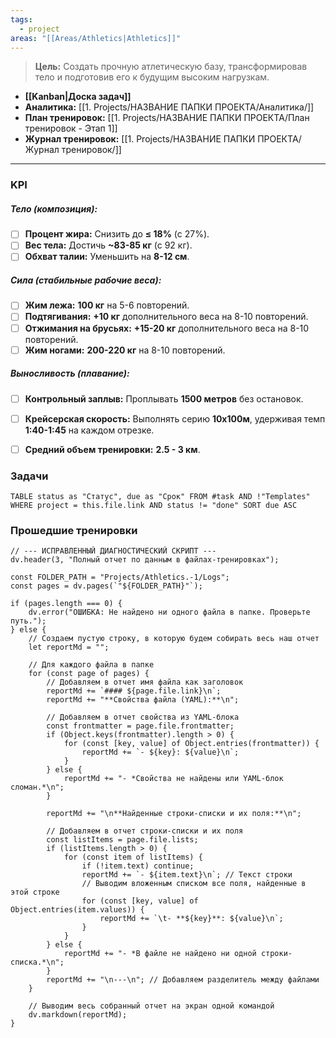 ```yaml
---
tags:
  - project
areas: "[[Areas/Athletics|Athletics]]"
---
```

> **Цель:** Создать прочную атлетическую базу, трансформировав тело и подготовив его к будущим высоким нагрузкам.

- **[[Kanban|Доска задач]]**
- **Аналитика:** [[1. Projects/НАЗВАНИЕ ПАПКИ ПРОЕКТА/Аналитика/]]
- **План тренировок:** [[1. Projects/НАЗВАНИЕ ПАПКИ ПРОЕКТА/План тренировок - Этап 1]] 
- **Журнал тренировок:** [[1. Projects/НАЗВАНИЕ ПАПКИ ПРОЕКТА/Журнал тренировок/]] 
---

### KPI

##### Тело (композиция):
- [ ] **Процент жира:** Снизить до **≤ 18%** (с 27%).
- [ ] **Вес тела:** Достичь **~83-85 кг** (с 92 кг).
- [ ] **Обхват талии:** Уменьшить на **8-12 см**.

##### Сила (стабильные рабочие веса):
- [ ] **Жим лежа:** **100 кг** на 5-6 повторений.
- [ ] **Подтягивания:** **+10 кг** дополнительного веса на 8-10 повторений.
- [ ] **Отжимания на брусьях:** **+15-20 кг** дополнительного веса на 8-10 повторений.
- [ ] **Жим ногами:** **200-220 кг** на 8-10 повторений.

##### Выносливость (плавание):
- [ ] **Контрольный заплыв:** Проплывать **1500 метров** без остановок.
- [ ] **Крейсерская скорость:** Выполнять серию **10х100м**, удерживая темп **1:40-1:45** на каждом отрезке.
- [ ] **Средний объем тренировки:** **2.5 - 3 км**.


### Задачи

```dataview
TABLE status as "Статус", due as "Срок" FROM #task AND !"Templates" WHERE project = this.file.link AND status != "done" SORT due ASC
```


### Прошедшие тренировки


```dataviewjs
// --- ИСПРАВЛЕННЫЙ ДИАГНОСТИЧЕСКИЙ СКРИПТ ---
dv.header(3, "Полный отчет по данным в файлах-тренировках");

const FOLDER_PATH = "Projects/Athletics.-1/Logs";
const pages = dv.pages(`"${FOLDER_PATH}"`);

if (pages.length === 0) {
    dv.error("ОШИБКА: Не найдено ни одного файла в папке. Проверьте путь.");
} else {
    // Создаем пустую строку, в которую будем собирать весь наш отчет
    let reportMd = "";

    // Для каждого файла в папке
    for (const page of pages) {
        // Добавляем в отчет имя файла как заголовок
        reportMd += `#### ${page.file.link}\n`;
        reportMd += "**Свойства файла (YAML):**\n";

        // Добавляем в отчет свойства из YAML-блока
        const frontmatter = page.file.frontmatter;
        if (Object.keys(frontmatter).length > 0) {
            for (const [key, value] of Object.entries(frontmatter)) {
                reportMd += `- ${key}: ${value}\n`;
            }
        } else {
            reportMd += "- *Свойства не найдены или YAML-блок сломан.*\n";
        }

        reportMd += "\n**Найденные строки-списки и их поля:**\n";

        // Добавляем в отчет строки-списки и их поля
        const listItems = page.file.lists;
        if (listItems.length > 0) {
            for (const item of listItems) {
                if (!item.text) continue;
                reportMd += `- ${item.text}\n`; // Текст строки
                // Выводим вложенным списком все поля, найденные в этой строке
                for (const [key, value] of Object.entries(item.values)) {
                    reportMd += `\t- **${key}**: ${value}\n`;
                }
            }
        } else {
            reportMd += "- *В файле не найдено ни одной строки-списка.*\n";
        }
        reportMd += "\n---\n"; // Добавляем разделитель между файлами
    }

    // Выводим весь собранный отчет на экран одной командой
    dv.markdown(reportMd);
}
```